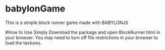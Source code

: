 # babylonGame
This is a simple block runner game made with BABYLONJS

#How to Use
Simply Download the package and open BlockRunner.html in your browser.
You may need to turn off file restrictions in your browser to load the textures.
